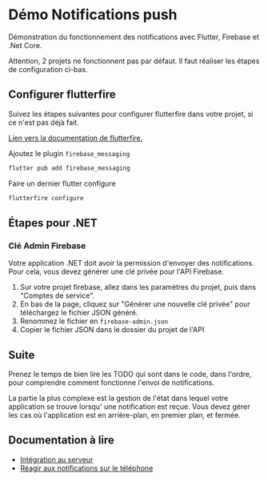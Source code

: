 # Démo Notifications push

Démonstration du fonctionnement des notifications avec Flutter, Firebase et .Net Core.

Attention, 2 projets ne fonctionnent pas par défaut. Il faut réaliser les étapes de configuration ci-bas.

## Configurer flutterfire

Suivez les étapes suivantes pour configurer flutterfire dans votre projet, si ce n'est pas déjà
fait.

[Lien vers la documentation de flutterfire.](https://firebase.google.com/docs/flutter/setup?platform=android&hl=fr)

Ajoutez le plugin `firebase_messaging`

```bash
flutter pub add firebase_messaging
```

Faire un dernier flutter configure

```bash
flutterfire configure
```

## Étapes pour .NET

### Clé Admin Firebase

Votre application .NET doit avoir la permission d'envoyer des notifications. Pour cela, vous devez
générer une clé privée pour l'API Firebase.

1. Sur votre projet firebase, allez dans les paramètres du projet, puis dans "Comptes de service".
2. En bas de la page, cliquez sur "Générer une nouvelle clé privée" pour téléchargez le fichier JSON
   généré.
3. Renommez le fichier en `firebase-admin.json`
4. Copier le fichier JSON dans le dossier du projet de l'API

## Suite

Prenez le temps de bien lire les TODO qui sont dans le code, dans l'ordre, pour comprendre comment
fonctionne l'envoi de notifications.

La partie la plus complexe est la gestion de l'état dans lequel votre application se trouve lorsqu'
une notification est reçue. Vous devez gérer les cas où l'application est en arrière-plan, en premier
plan, et fermée.

## Documentation à lire

- [Intégration au serveur](https://firebase.google.com/docs/cloud-messaging/send-message?hl=fr)
- [Réagir aux notifications sur le téléphone](https://firebase.flutter.dev/docs/messaging/usage#handling-messages)